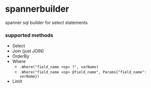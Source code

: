 # spannerbuilder
spanner sql builder for select statements

### supported methods
- Select
- Join (just JOIN)
- OrderBy
- Where
    - `.Where("field_name <op> ?", varName)`
    - `.Where("field_name <op> @field_name", Params{"field_name": verName})`
- Limit
